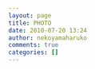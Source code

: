 ```yaml
---
layout: page
title: PHOTO
date: 2010-07-20 13:24
author: nekoyamaharuko
comments: true
categories: []
---
```


